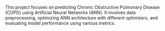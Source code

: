 This project focuses on predicting Chronic Obstructive Pulmonary Disease (COPD) using Artificial Neural Networks (ANN). It involves data preprocessing, optimizing ANN architecture with different optimizers, and evaluating model performance using various metrics.
